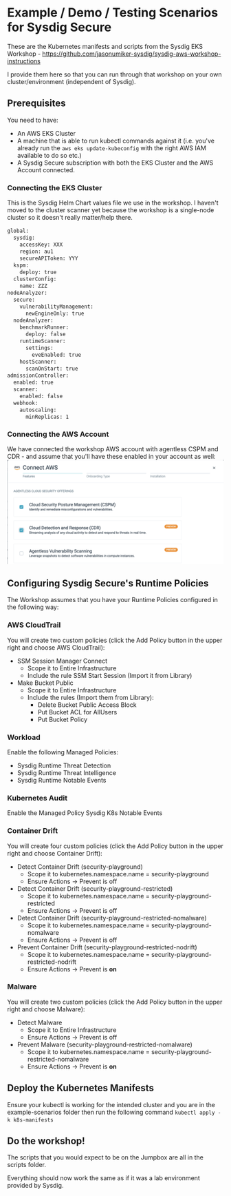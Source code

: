 # Example / Demo / Testing Scenarios for Sysdig Secure

These are the Kubernetes manifests and scripts from the Sysdig EKS Workshop - https://github.com/jasonumiker-sysdig/sysdig-aws-workshop-instructions

I provide them here so that you can run through that workshop on your own cluster/environment (independent of Sysdig).

## Prerequisites

You need to have:
* An AWS EKS Cluster
* A machine that is able to run kubectl commands against it (i.e. you've already run the `aws eks update-kubeconfig` with the right AWS IAM available to do so etc.)
* A Sysdig Secure subscription with both the EKS Cluster and the AWS Account connected.

### Connecting the EKS Cluster

This is the Sysdig Helm Chart values file we use in the workshop. I haven't moved to the cluster scanner yet because the workshop is a single-node cluster so it doesn't really matter/help there.
```
global:
  sysdig: 
    accessKey: XXX
    region: au1
    secureAPIToken: YYY
  kspm:
    deploy: true
  clusterConfig:
    name: ZZZ
nodeAnalyzer:
  secure:
    vulnerabilityManagement:
      newEngineOnly: true
  nodeAnalyzer:
    benchmarkRunner:
      deploy: false
    runtimeScanner:
      settings:
        eveEnabled: true
    hostScanner:
      scanOnStart: true
admissionController:
  enabled: true
  scanner:
    enabled: false
  webhook:
    autoscaling:
      minReplicas: 1
```

### Connecting the AWS Account
We have connected the workshop AWS account with agentless CSPM and CDR - and assume that you'll have these enabled in your account as well:
![alt text](agentless-aws.png)


## Configuring Sysdig Secure's Runtime Policies

The Workshop assumes that you have your Runtime Policies configured in the following way:

### AWS CloudTrail
You will create two custom policies (click the Add Policy button in the upper right and choose AWS CloudTrail):
* SSM Session Manager Connect
    * Scope it to Entire Infrastructure
    * Include the rule SSM Start Session (Import it from Library)
* Make Bucket Public
    * Scope it to Entire Infrastructure
    * Include the rules (Import them from Library):
        * Delete Bucket Public Access Block
        * Put Bucket ACL for AllUsers
        * Put Bucket Policy

### Workload
Enable the following Managed Policies:
* Sysdig Runtime Threat Detection
* Sysdig Runtime Threat Intelligence
* Sysdig Runtime Notable Events

### Kubernetes Audit
Enable the Managed Policy Sysdig K8s Notable Events

### Container Drift 
You will create four custom policies (click the Add Policy button in the upper right and choose Container Drift):
* Detect Container Drift (security-playground)
    * Scope it to kubernetes.namespace.name = security-playground
    * Ensure Actions -> Prevent is off
* Detect Container Drift (security-playground-restricted)
    * Scope it to kubernetes.namespace.name = security-playground-restricted
    * Ensure Actions -> Prevent is off
* Detect Container Drift (security-playground-restricted-nomalware)
    * Scope it to kubernetes.namespace.name = security-playground-nomalware
    * Ensure Actions -> Prevent is off
* Prevent Container Drift (security-playground-restricted-nodrift)
    * Scope it to kubernetes.namespace.name = security-playground-restricted-nodrift
    * Ensure Actions -> Prevent is **on**

### Malware
You will create two custom policies (click the Add Policy button in the upper right and choose Malware):
* Detect Malware
    * Scope it to Entire Infrastructure
    * Ensure Actions -> Prevent is off
* Prevent Malware (security-playground-restricted-nomalware)
    * Scope it to kubernetes.namespace.name = security-playground-restricted-nomalware
    * Ensure Actions -> Prevent is **on**

## Deploy the Kubernetes Manifests
Ensure your kubectl is working for the intended cluster and you are in the example-scenarios folder then run the following command `kubectl apply -k k8s-manifests`

## Do the workshop!
The scripts that you would expect to be on the Jumpbox are all in the scripts folder.

Everything should now work the same as if it was a lab environment provided by Sysdig.